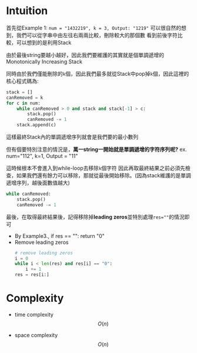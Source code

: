 # Intuition

首先從Example 1:
`num = "1432219", k = 3, Output: "1219"`
可以很自然的想到，我們可以從字串中由左往右兩兩比較，刪除較大的那個數
看到前後字符比較，可以想到的是利用Stack

由於最後string要越小越好，因此我們要維護的其實就是個單調遞增的Monotonically Increasing Stack

同時由於我們僅能刪除的`k`個，因此我們最多就從Stack中pop掉`k`個，因此這裡的核心程式碼為:

```py
stack = []
canRemoved = k
for c in num:
    while canRemoved > 0 and stack and stack[-1] > c:
        stack.pop()
        canRemoved -= 1
    stack.append(c)
```

這樣最終Stack內的單調遞增序列就會是我們要的最小數列

但有個要特別注意的情況是，**萬一string一開始就是單調遞增的字符序列呢?**
ex. num="112", k=1, Output = "11"

這時候根本不會進入到while-loop去移除`k`個字符
因此再取最終結果之前必須先檢查，如果我們還有餘力可以移除，那就從最後開始移除。(因為stack維護的是單調遞增序列，越後面數值越大)

```py
while canRemoved:
    stack.pop()
    canRemoved -= 1
```

最後，在取得最終結果後，記得移除掉**leading zeros**並特別處理`res=""`的情況即可

- By Example3., if res == "": return "0" 
- Remove leading zeros
    ```py
    # remove leading zeros
    i = 0
    while i < len(res) and res[i] == "0":
        i += 1
    res = res[i:]
    ```

# Complexity

- time complexity
$$O(n)$$

- space complexity
$$O(n)$$